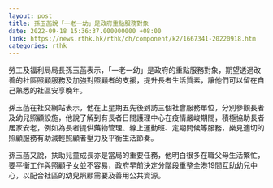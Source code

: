 ```yaml
---
layout: post
title: 孫玉菡說「一老一幼」是政府重點服務對象
date: 2022-09-18 15:36:37.000000000 +08:00
link: https://news.rthk.hk/rthk/ch/component/k2/1667341-20220918.htm
categories: rthk
---
```


勞工及福利局局長孫玉菡表示，「一老一幼」是政府的重點服務對象，期望透過改善的社區照顧服務及加強對照顧者的支援，提升長者生活質素，讓他們可以留在自己熟悉的社區安享晚年。

孫玉菡在社交網站表示，他在上星期五先後到訪三個社會服務單位，分別參觀長者及幼兒照顧設施，他說了解到有長者日間護理中心在疫情嚴峻期間，積極協助長者居家安老，例如為長者提供藥物管理、線上運動班、定期問候等服務，樂見適切的照顧服務有助減輕照顧者壓力及平衡生活節奏。

孫玉菡又說，扶助兒童成長亦是當局的重要任務，他明白很多在職父母生活繁忙，要平衡工作與照顧子女並不容易，政府早前決定分階段重整全港19間互助幼兒中心，以配合社區的幼兒照顧需要及善用公共資源。
